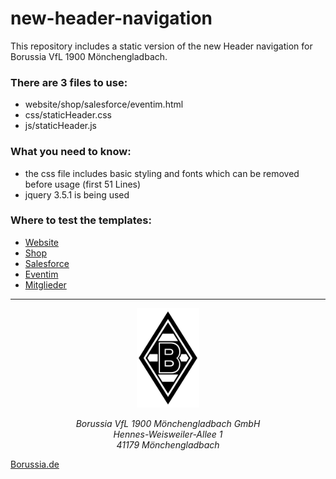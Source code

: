 # new-header-navigation

This repository includes a static version of the new Header navigation for Borussia VfL 1900 Mönchengladbach.

### There are 3 files to use:
- website/shop/salesforce/eventim.html
- css/staticHeader.css
- js/staticHeader.js

### What you need to know:
- the css file includes basic styling and fonts which can be removed before usage (first 51 Lines)
- jquery 3.5.1 is being used

### Where to test the templates:
- [Website](/website.html)
- [Shop](/shop.html)
- [Salesforce](/salesforce.html)
- [Eventim](/eventim.html)
- [Mitglieder](/mitglied.html)

<hr/>

<p align="center">
    <img src="logo.svg" alt="Borussia VfL 1900 Mönchengladbach GmbH" width="100" title="Borussia VfL 1900 Mönchengladbach GmbH"/>
</p>

<address align="center">
    Borussia VfL 1900 Mönchengladbach GmbH <br>
    Hennes-Weisweiler-Allee 1 <br>
    41179 Mönchengladbach
</address>

[Borussia.de](https://www.borussia.de)